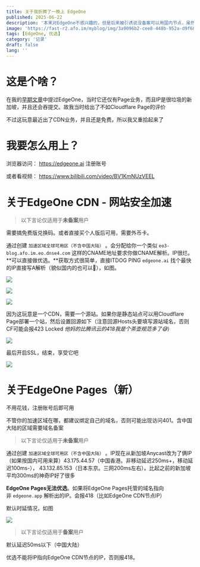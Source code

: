 ```yaml
---
title: 关于我折腾了一晚上 EdgeOne
published: 2025-06-22
description: '本来对EdgeOne不感兴趣的，但是后来被引诱说没备案可以用国内节点，虽然好像当事者是开玩笑但是他妈好像真的可以'
image: 'https://fast-r2.afo.im/myblog/img/3a9096b2-cee8-448b-952a-d9f68cb01be6.webp'
tags: [EdgeOne, 优选]
category: '记录'
draft: false 
lang: ''
---
```


# 这是个啥？

在我的[早期文章](/posts/static-web)中提过EdgeOne，当时它还仅有Page业务，而且IP是很垃圾的新加坡，并且还会吞提交。故我当时给出了不如Cloudflare Page的评价

不过这玩意最近出了CDN业务，并且还是免费。所以我又重拾起来了

# 我要怎么用上？

浏览器访问： https://edgeone.ai 注册账号

或者看视频： https://www.bilibili.com/video/BV1KmNUzVEEL

# 关于EdgeOne CDN - 网站安全加速

> 以下言论仅适用于**未备案**用户

需要搞免费版兑换码。或者直接买个人版后可用，需要外币卡。

通过创建 `加速区域全球可用区（不含中国大陆）` 。会分配给你一个类似 `eo3-blog.afo.im.eo.dnse4.com` 这样的CNAME地址要求你做CNAME解析。IP很烂。**可以直接做优选。**获取方式很简单，直接ITDOG PING `edgeone.ai` 找个最快的IP直接写A解析（貌似国内的也可以🤔），如图。

![](https://fast-r2.afo.im/myblog/img/42ff5956-d1db-4005-8d96-05fcf7eb76f0.webp)

![](https://fast-r2.afo.im/myblog/img/5e49847b-568e-44e3-97d1-737359d6d9d7.webp)

![](https://fast-r2.afo.im/myblog/img/45abf772-9757-4172-984f-d9b5a01ae1de.webp)

因为这玩意是一个CDN，需要一个源站。如果你是静态站点可以用Cloudflare Page部署一个站，然后设置回源如下（注意回源Hosts头要填写源站域名，否则CF可能会报423 Locked *他妈的比腾讯云的418我是个茶壶规范多了😅*）

![](https://fast-r2.afo.im/myblog/img/2bb58f42-4d8d-4429-a412-ff256b41087d.webp)

最后开启SSL，结束，享受它吧

![](https://fast-r2.afo.im/myblog/img/3063dcd0-857d-4280-8ed2-21f4beddb69a.webp)

# 关于EdgeOne Pages（新）

不用花钱，注册账号后即可用

不管你的加速区域在哪，都建议绑定自己的域名，否则可能出现访问401。含中国大陆的区域需要域名备案

> 以下言论仅适用于**未备案**用户

通过创建 `加速区域全球可用区（不含中国大陆）` 。IP现在从新加坡Anycast改为了俩IP（如果按国内可用来算）43.175.44.57（中国香港。非移动延迟250ms+，移动延迟100ms-）， 43.132.85.153（日本东京。三网200ms左右）。比起之前的新加坡平均300ms的神奇IP好了很多

**EdgeOne Pages无法优选**。如果将EdgeOne Pages托管的域名指向非 `edgeone.app` 解析出的IP。会报418（比如EdgeOne CDN节点IP）

默认时延情况，如图

![](https://fast-r2.afo.im/myblog/img/fcf64bcf-7121-4952-b7e1-1aac7b7fe33d.webp)

> 以下言论仅适用于**备案**用户

默认延迟50ms以下（中国大陆）

优选不能将IP指向EdgeOne CDN节点的IP，否则报418。 
